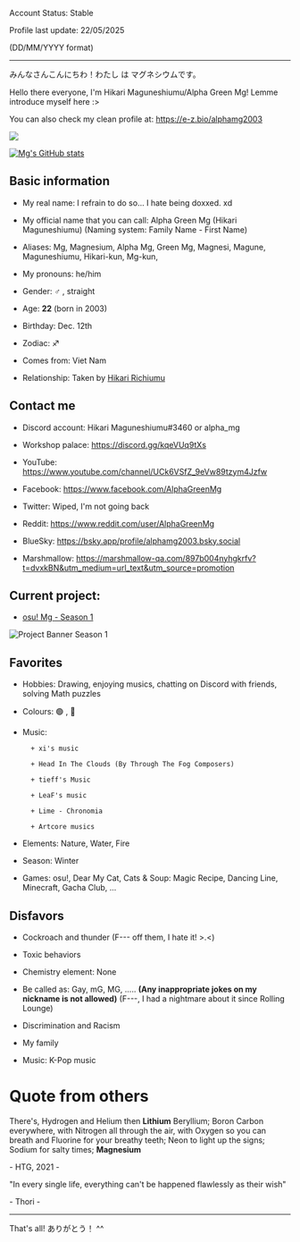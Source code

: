 Account Status: Stable

Profile last update: 22/05/2025 

(DD/MM/YYYY format)

---

みんなさんこんにちわ！わたし は マグネシウムです。  

Hello there everyone, I'm Hikari Maguneshiumu/Alpha Green Mg! Lemme introduce myself here :>

You can also check my clean profile at: https://e-z.bio/alphamg2003

![](https://osu-sig.vercel.app/card?user=Alpha%20Green%20Mg&mode=catch&lang=en&animation=true&hue=125) 

[![Mg's GitHub stats](https://github-readme-stats.vercel.app/api?username=greenmg2003)](https://github.com/anuraghazra/github-readme-stats)

## Basic information
- My real name: I refrain to do so... I hate being doxxed. xd

- My official name that you can call: Alpha Green Mg (Hikari Maguneshiumu) (Naming system: Family Name - First Name)

- Aliases: Mg, Magnesium, Alpha Mg, Green Mg, Magnesi, Magune, Maguneshiumu, Hikari-kun, Mg-kun, 

- My pronouns: he/him

- Gender: ♂️ , straight

- Age: **22** (born in 2003)

- Birthday: Dec. 12th

- Zodiac: ♐

- Comes from: Viet Nam

- Relationship: Taken by [Hikari Richiumu](https://github.com/hikari2006)

## Contact me

- Discord account: Hikari Maguneshiumu#3460 or alpha_mg

- Workshop palace: https://discord.gg/kqeVUq9tXs

- YouTube: https://www.youtube.com/channel/UCk6VSfZ_9eVw89tzym4Jzfw

- Facebook: https://www.facebook.com/AlphaGreenMg

- Twitter: Wiped, I'm not going back

- Reddit: https://www.reddit.com/user/AlphaGreenMg

- BlueSky: https://bsky.app/profile/alphamg2003.bsky.social

- Marshmallow: https://marshmallow-qa.com/897b004nyhgkrfv?t=dvxkBN&utm_medium=url_text&utm_source=promotion

## Current project:

- [osu! Mg - Season 1](https://github.com/alphamg2003/osu-mg-reload)

![Project Banner Season 1](https://github.com/user-attachments/assets/a769a7f7-a899-40cf-9699-467ea15445b5)

## Favorites
- Hobbies: Drawing, enjoying musics, chatting on Discord with friends, solving Math puzzles

- Colours: 🟢 , 🔵

- Music:

        + xi's music
        
        + Head In The Clouds (By Through The Fog Composers)
        
        + tieff's Music
        
        + LeaF's music
        
        + Lime - Chronomia
        
        + Artcore musics
        
- Elements: Nature, Water, Fire

- Season: Winter

- Games: osu!, Dear My Cat, Cats & Soup: Magic Recipe, Dancing Line, Minecraft, Gacha Club, ...

## Disfavors

- Cockroach and thunder (F--- off them, I hate it! >.<)
    
- Toxic behaviors

- Chemistry element: None
    
- Be called as: Gay, mG, MG, ..... **(Any inappropriate jokes on my nickname is not allowed)** (F---, I had a nightmare about it since Rolling Lounge)
    
- Discrimination and Racism
    
- My family
    
- Music: K-Pop music


# Quote from others

There's, Hydrogen and Helium then **Lithium** Beryllium; Boron Carbon everywhere, with Nitrogen all through the air, with Oxygen so you can breath and Fluorine for your breathy teeth; Neon to light up the signs; Sodium for salty times; **Magnesium** 

\- HTG, 2021 -

"In every single life, everything can't be happened flawlessly as their wish"

\- Thori -

---

That's all! ありがとう！ ^^


<!---
greenmg2003/greenmg2003 is a ✨ special ✨ repository because its `README.md` (this file) appears on your GitHub profile.
You can click the Preview link to take a look at your changes.
--->
